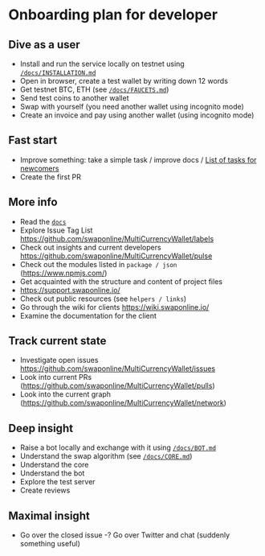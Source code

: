 # Onboarding plan for developer

## Dive as a user
- Install and run the service locally on testnet using [`/docs/INSTALLATION.md`](/docs/INSTALLATION.md)
- Open in browser, create a test wallet by writing down 12 words
- Get testnet BTC, ETH (see [`/docs/FAUCETS.md`](/docs/FAUCETS.md))
- Send test coins to another wallet
- Swap with yourself (you need another wallet using incognito mode)
- Create an invoice and pay using another wallet (using incognito mode)

## Fast start
- Improve something: take a simple task / improve docs / [List of tasks for newcomers](https://github.com/swaponline/MultiCurrencyWallet/issues?q=is%3Aissue+is%3Aopen+label%3A%22good+first+issue%22)
- Create the first PR

## More info
- Read the [`docs`](/docs)
- Explore Issue Tag List https://github.com/swaponline/MultiCurrencyWallet/labels
- Check out insights and current developers https://github.com/swaponline/MultiCurrencyWallet/pulse
- Check out the modules listed in `package / json` (https://www.npmjs.com/)
- Get acquainted with the structure and content of project files
- https://support.swaponline.io/
- Check out public resources (see `helpers / links`)
- Go through the wiki for clients https://wiki.swaponline.io/
- Examine the documentation for the client

## Track current state
- Investigate open issues https://github.com/swaponline/MultiCurrencyWallet/issues
- Look into current PRs (https://github.com/swaponline/MultiCurrencyWallet/pulls)
- Look into the current graph (https://github.com/swaponline/MultiCurrencyWallet/network)

## Deep insight
- Raise a bot locally and exchange with it using [`/docs/BOT.md`](/docs/BOT.md)
- Understand the swap algorithm (see [`/docs/CORE.md`](/docs/CORE.md))
- Understand the core
- Understand the bot
- Explore the test server
- Create reviews

## Maximal insight
- Go over the closed issue
-? Go over Twitter and chat (suddenly something useful)
